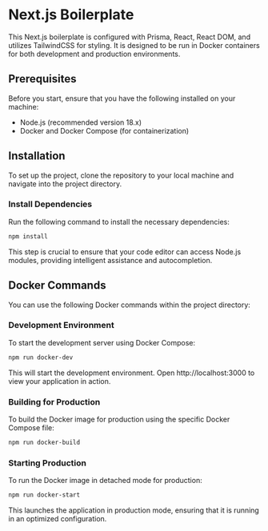 # Next.js Boilerplate

This Next.js boilerplate is configured with Prisma, React, React DOM, and utilizes TailwindCSS for styling. It is designed to be run in Docker containers for both development and production environments.

## Prerequisites

Before you start, ensure that you have the following installed on your machine:
- Node.js (recommended version 18.x)
- Docker and Docker Compose (for containerization)

## Installation

To set up the project, clone the repository to your local machine and navigate into the project directory.

### Install Dependencies

Run the following command to install the necessary dependencies:

```bash
npm install
```

This step is crucial to ensure that your code editor can access Node.js modules, providing intelligent assistance and autocompletion.

## Docker Commands
You can use the following Docker commands within the project directory:

### Development Environment
To start the development server using Docker Compose:

``` bash
npm run docker-dev
```
This will start the development environment. Open http://localhost:3000 to view your application in action.

### Building for Production
To build the Docker image for production using the specific Docker Compose file:

```bash
npm run docker-build
```

### Starting Production
To run the Docker image in detached mode for production:

```bash
npm run docker-start
```
This launches the application in production mode, ensuring that it is running in an optimized configuration.
